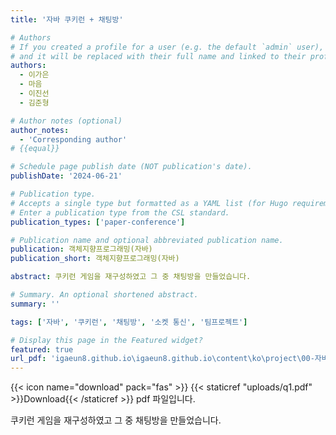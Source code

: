 ```yaml
---
title: '자바 쿠키런 + 채팅방'

# Authors
# If you created a profile for a user (e.g. the default `admin` user), write the username (folder name) here
# and it will be replaced with their full name and linked to their profile.
authors:
  - 이가은
  - 마음
  - 이진선
  - 김준형

# Author notes (optional)
author_notes:
  - 'Corresponding author'
# {{equal}}

# Schedule page publish date (NOT publication's date).
publishDate: '2024-06-21'

# Publication type.
# Accepts a single type but formatted as a YAML list (for Hugo requirements).
# Enter a publication type from the CSL standard.
publication_types: ['paper-conference']

# Publication name and optional abbreviated publication name.
publication: 객체지향프로그래밍(자바)
publication_short: 객체지향프로그래밍(자바)

abstract: 쿠키런 게임을 재구성하였고 그 중 채팅방을 만들었습니다. 

# Summary. An optional shortened abstract.
summary: ''

tags: ['자바', '쿠키런', '채팅방', '소켓 통신', '팀프로젝트']

# Display this page in the Featured widget?
featured: true
url_pdf: 'igaeun8.github.io\igaeun8.github.io\content\ko\project\00-자바쿠키런\202312746_이가은_최종_보고서.pdf'
---
```


{{< icon name="download" pack="fas" >}} {{< staticref "uploads/q1.pdf" >}}Download{{< /staticref >}} pdf 파일입니다.

쿠키런 게임을 재구성하였고 그 중 채팅방을 만들었습니다. 